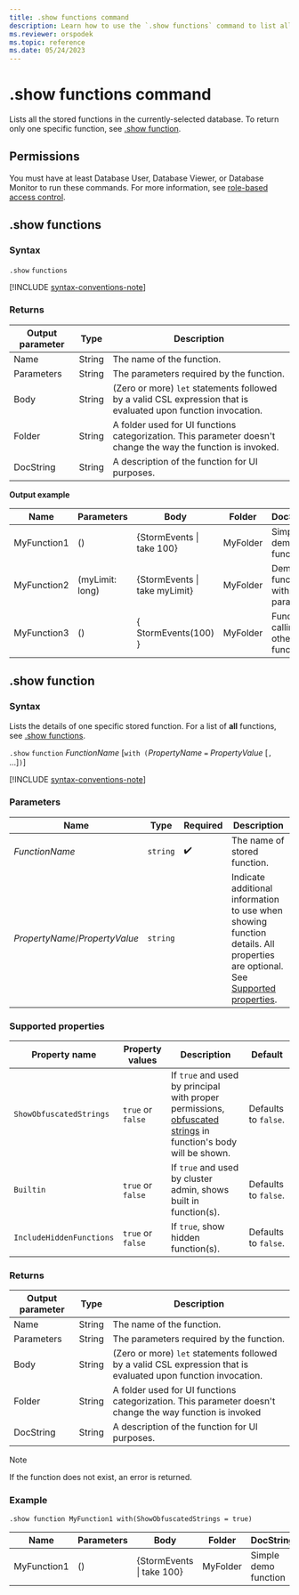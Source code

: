 ```yaml
---
title: .show functions command
description: Learn how to use the `.show functions` command to list all the stored functions in the specified database.
ms.reviewer: orspodek
ms.topic: reference
ms.date: 05/24/2023
---
```

# .show functions command

Lists all the stored functions in the currently-selected database.
To return only one specific function, see [.show function](#show-function).

## Permissions

You must have at least Database User, Database Viewer, or Database Monitor to run these commands. For more information, see [role-based access control](access-control/role-based-access-control.md).

## .show functions

### Syntax

`.show` `functions`

[!INCLUDE [syntax-conventions-note](../../includes/syntax-conventions-note.md)]

### Returns

|Output parameter |Type |Description|
|---|---|--- |
|Name  |String |The name of the function. |
|Parameters  |String |The parameters required by the function.|
|Body  |String |(Zero or more) `let` statements followed by a valid CSL expression that is evaluated upon function invocation.|
|Folder|String|A folder used for UI functions categorization. This parameter doesn't change the way the function is invoked. |
|DocString|String|A description of the function for UI purposes.|

**Output example** 

|Name |Parameters|Body|Folder|DocString|
|---|---|---|---|---|
|MyFunction1 |() | {StormEvents &#124; take 100}|MyFolder|Simple demo function|
|MyFunction2 |(myLimit: long)| {StormEvents &#124; take myLimit}|MyFolder|Demo function with parameter|
|MyFunction3 |() | { StormEvents(100) }|MyFolder|Function calling other function|

## .show function

### Syntax

Lists the details of one specific stored function. 
For a list of **all** functions, see [.show functions](#show-functions).

`.show` `function` *FunctionName* [`with (`*PropertyName* `=` *PropertyValue* [`,` ...]`)`]

[!INCLUDE [syntax-conventions-note](../../includes/syntax-conventions-note.md)]

### Parameters

| Name | Type | Required | Description |
|--|--|--|--|
|*FunctionName* | `string` |  :heavy_check_mark: | The name of stored function.|
|*PropertyName*/*PropertyValue*| `string` | | Indicate additional information to use when showing function details. All properties are optional. See [Supported properties](#supported-properties).|

### Supported properties

| Property name | Property values | Description | Default |
|---|---|---|---|
|`ShowObfuscatedStrings` | `true` or `false`| If `true` and used by principal with proper permissions, [obfuscated strings](../query/scalar-data-types/string.md#obfuscated-string-literals) in function's body will be shown. | Defaults to `false`.|
|`Builtin` | `true` or `false` | If `true` and used by cluster admin, shows built in function(s). | Defaults to `false`.|
| `IncludeHiddenFunctions` | `true` or `false` | If `true`, show hidden function(s). | Defaults to `false`.|

### Returns

|Output parameter |Type |Description|
|---|---|--- |
|Name  |String |The name of the function. |
|Parameters  |String |The parameters required by the function.|
|Body  |String |(Zero or more) `let` statements followed by a valid CSL expression that is evaluated upon function invocation.|
|Folder|String|A folder used for UI functions categorization. This parameter doesn't change the way function is invoked|
|DocString|String|A description of the function for UI purposes.|

> [!NOTE]
> If the function does not exist, an error is returned.

### Example

```kusto
.show function MyFunction1 with(ShowObfuscatedStrings = true)
```

|Name |Parameters |Body|Folder|DocString
|---|---|---|---|---
|MyFunction1 |() | {StormEvents &#124; take 100}|MyFolder|Simple demo function
